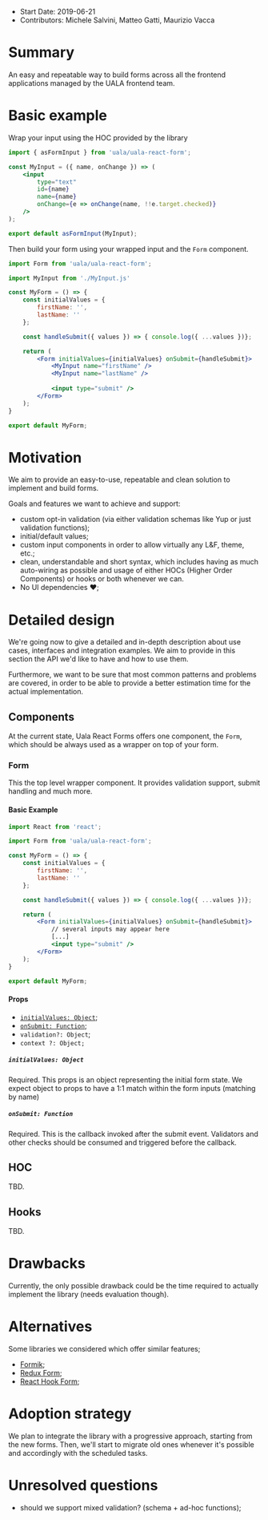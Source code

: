 - Start Date: 2019-06-21
- Contributors: Michele Salvini, Matteo Gatti, Maurizio Vacca

# Summary

An easy and repeatable way to build forms across all the frontend applications managed by the UALA frontend team.

# Basic example

Wrap your input using the HOC provided by the library

```jsx
import { asFormInput } from 'uala/uala-react-form';

const MyInput = ({ name, onChange }) => (
    <input
        type="text"
        id={name}
        name={name}
        onChange={e => onChange(name, !!e.target.checked)}
    />
);

export default asFormInput(MyInput);
```

Then build your form using your wrapped input and the `Form` component.

```jsx
import Form from 'uala/uala-react-form';

import MyInput from './MyInput.js'

const MyForm = () => {
    const initialValues = {
        firstName: '',
        lastName: ''
    };

    const handleSubmit({ values }) => { console.log({ ...values })};

    return (
        <Form initialValues={initialValues} onSubmit={handleSubmit}>
            <MyInput name="firstName" />
            <MyInput name="lastName" />
            
            <input type="submit" />
        </Form>
    );
}

export default MyForm;
```

# Motivation

We aim to provide an easy-to-use, repeatable and clean solution to implement and build forms.

Goals and features we want to achieve and support:

- custom opt-in validation (via either validation schemas like Yup or just validation functions);
- initial/default values;
- custom input components in order to allow virtually any L&F, theme, etc.;
- clean, understandable and short syntax, which includes having as much auto-wiring as possible and usage
of either HOCs (Higher Order Components) or hooks or both whenever we can.
- No UI dependencies :heart:;

# Detailed design

We're going now to give a detailed and in-depth description about use cases, interfaces and integration examples.
We aim to provide in this section the API we'd like to have and how to use them.

Furthermore, we want to be sure that most common patterns and problems are covered, in order to be able to provide
a better estimation time for the actual implementation.

## Components

At the current state, Uala React Forms offers one component, the `Form`, which should be always used as a wrapper on top of your form.

### Form

This the top level wrapper component. It provides validation support, submit handling and much more.

#### Basic Example

```jsx
import React from 'react';

import Form from 'uala/uala-react-form';

const MyForm = () => {
    const initialValues = {
        firstName: '',
        lastName: ''
    };

    const handleSubmit({ values }) => { console.log({ ...values })};

    return (
        <Form initialValues={initialValues} onSubmit={handleSubmit}>
            // several inputs may appear here
            [...]
            <input type="submit" />
        </Form>
    );
}

export default MyForm;
```
#### Props

- [`initialValues: Object`](#initialvalues-object);
- [`onSubmit: Function`](#onsubmit-function);
- `validation?: Object`;
- `context ?: Object;`

##### `initialValues: Object`

Required. This props is an object representing the initial form state. We expect object to props to have a 1:1 match within the form inputs (matching by name)

##### `onSubmit: Function`

Required. This is the callback invoked after the submit event. Validators and other checks should be consumed and triggered before the callback.

## HOC

TBD.

## Hooks

TBD.

# Drawbacks

Currently, the only possible drawback could be the time required to actually implement the library (needs evaluation though).

# Alternatives

Some libraries we considered which offer similar features;

- [Formik](https://jaredpalmer.com/formik/);
- [Redux Form](https://redux-form.com/8.2.2/);
- [React Hook Form](https://react-hook-form.com/);

# Adoption strategy

We plan to integrate the library with a progressive approach, starting from the new forms.
Then, we'll start to migrate old ones whenever it's possible and accordingly with the scheduled tasks.

# Unresolved questions

- should we support mixed validation? (schema + ad-hoc functions);
